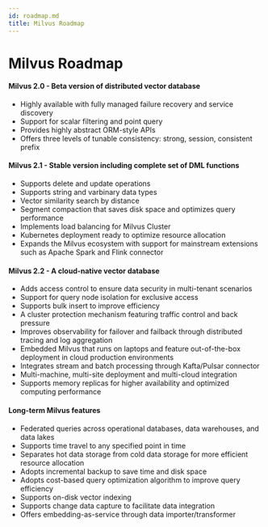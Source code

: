 ```yaml
---
id: roadmap.md
title: Milvus Roadmap
---
```

# Milvus Roadmap

#### Milvus 2.0 - Beta version of distributed vector database
- Highly available with fully managed failure recovery and service discovery
- Support for scalar filtering and point query
- Provides highly abstract ORM-style APIs
- Offers three levels of tunable consistency: strong, session, consistent prefix



#### Milvus 2.1 - Stable version including complete set of DML functions
- Supports delete and update operations
- Supports string and varbinary data types
- Vector similarity search by distance
- Segment compaction that saves disk space and optimizes query performance
- Implements load balancing for Milvus Cluster
- Kubernetes deployment ready to optimize resource allocation
- Expands the Milvus ecosystem with support for mainstream extensions such as Apache Spark and Flink connector



#### Milvus 2.2 - A cloud-native vector database
- Adds access control to ensure data security in multi-tenant scenarios
- Support for query node isolation for exclusive access
- Supports bulk insert to improve efficiency
- A cluster protection mechanism featuring traffic control and back pressure
- Improves observability for failover and failback through distributed tracing and log aggregation
- Embedded Milvus that runs on laptops and feature out-of-the-box deployment in cloud production environments
- Integrates stream and batch processing through Kafta/Pulsar connector
- Multi-machine, multi-site deployment and multi-cloud integration
- Supports memory replicas for higher availability and optimized computing performance 

#### Long-term Milvus features
- Federated queries across operational databases, data warehouses, and data lakes
- Supports time travel to any specified point in time
- Separates hot data storage from cold data storage for more efficient resource allocation
- Adopts incremental backup to save time and disk space
- Adopts cost-based query optimization algorithm to improve query efficiency
- Supports on-disk vector indexing
- Supports change data capture to facilitate data integration
- Offers embedding-as-service through data importer/transformer
